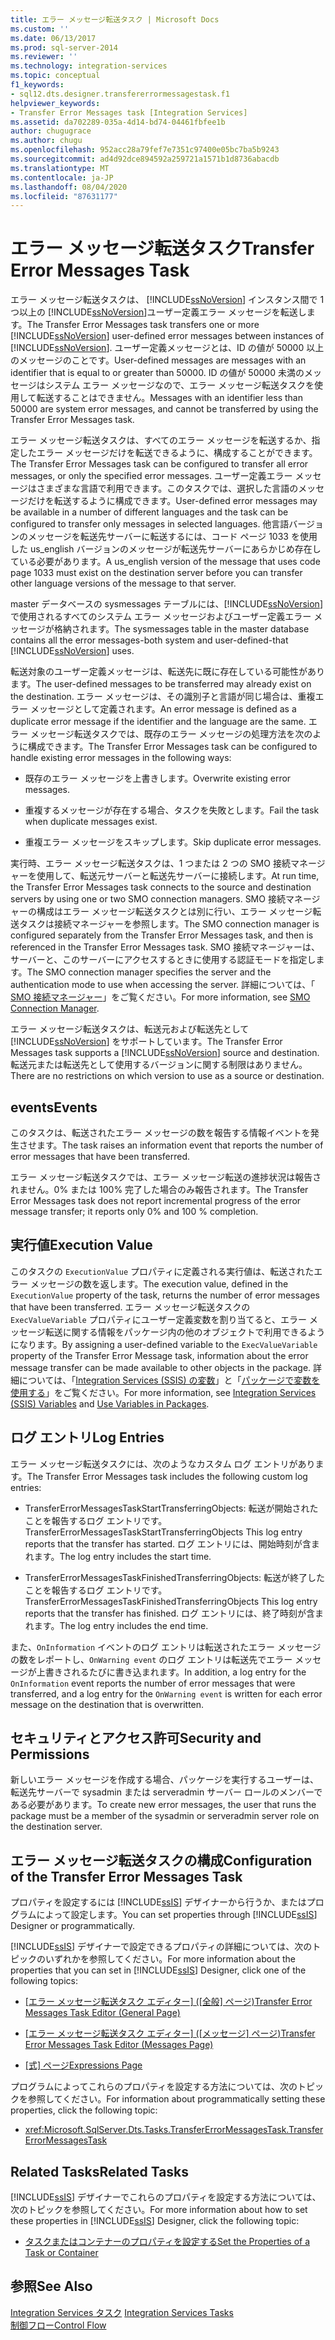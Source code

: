 ```yaml
---
title: エラー メッセージ転送タスク | Microsoft Docs
ms.custom: ''
ms.date: 06/13/2017
ms.prod: sql-server-2014
ms.reviewer: ''
ms.technology: integration-services
ms.topic: conceptual
f1_keywords:
- sql12.dts.designer.transfererrormessagestask.f1
helpviewer_keywords:
- Transfer Error Messages task [Integration Services]
ms.assetid: da702289-035a-4d14-bd74-04461fbfee1b
author: chugugrace
ms.author: chugu
ms.openlocfilehash: 952acc28a79fef7e7351c97400e05bc7ba5b9243
ms.sourcegitcommit: ad4d92dce894592a259721a1571b1d8736abacdb
ms.translationtype: MT
ms.contentlocale: ja-JP
ms.lasthandoff: 08/04/2020
ms.locfileid: "87631177"
---
```

# <a name="transfer-error-messages-task"></a><span data-ttu-id="16c82-102">エラー メッセージ転送タスク</span><span class="sxs-lookup"><span data-stu-id="16c82-102">Transfer Error Messages Task</span></span>
  <span data-ttu-id="16c82-103">エラー メッセージ転送タスクは、 [!INCLUDE[ssNoVersion](../../includes/ssnoversion-md.md)] インスタンス間で 1 つ以上の [!INCLUDE[ssNoVersion](../../includes/ssnoversion-md.md)]ユーザー定義エラー メッセージを転送します。</span><span class="sxs-lookup"><span data-stu-id="16c82-103">The Transfer Error Messages task transfers one or more [!INCLUDE[ssNoVersion](../../includes/ssnoversion-md.md)] user-defined error messages between instances of [!INCLUDE[ssNoVersion](../../includes/ssnoversion-md.md)].</span></span> <span data-ttu-id="16c82-104">ユーザー定義メッセージとは、ID の値が 50000 以上のメッセージのことです。</span><span class="sxs-lookup"><span data-stu-id="16c82-104">User-defined messages are messages with an identifier that is equal to or greater than 50000.</span></span> <span data-ttu-id="16c82-105">ID の値が 50000 未満のメッセージはシステム エラー メッセージなので、エラー メッセージ転送タスクを使用して転送することはできません。</span><span class="sxs-lookup"><span data-stu-id="16c82-105">Messages with an identifier less than 50000 are system error messages, and cannot be transferred by using the Transfer Error Messages task.</span></span>  
  
 <span data-ttu-id="16c82-106">エラー メッセージ転送タスクは、すべてのエラー メッセージを転送するか、指定したエラー メッセージだけを転送できるように、構成することができます。</span><span class="sxs-lookup"><span data-stu-id="16c82-106">The Transfer Error Messages task can be configured to transfer all error messages, or only the specified error messages.</span></span> <span data-ttu-id="16c82-107">ユーザー定義エラー メッセージはさまざまな言語で利用できます。このタスクでは、選択した言語のメッセージだけを転送するように構成できます。</span><span class="sxs-lookup"><span data-stu-id="16c82-107">User-defined error messages may be available in a number of different languages and the task can be configured to transfer only messages in selected languages.</span></span> <span data-ttu-id="16c82-108">他言語バージョンのメッセージを転送先サーバーに転送するには、コード ページ 1033 を使用した us_english バージョンのメッセージが転送先サーバーにあらかじめ存在している必要があります。</span><span class="sxs-lookup"><span data-stu-id="16c82-108">A us_english version of the message that uses code page 1033 must exist on the destination server before you can transfer other language versions of the message to that server.</span></span>  
  
 <span data-ttu-id="16c82-109">master データベースの sysmessages テーブルには、[!INCLUDE[ssNoVersion](../../includes/ssnoversion-md.md)] で使用されるすべてのシステム エラー メッセージおよびユーザー定義エラー メッセージが格納されます。</span><span class="sxs-lookup"><span data-stu-id="16c82-109">The sysmessages table in the master database contains all the error messages-both system and user-defined-that [!INCLUDE[ssNoVersion](../../includes/ssnoversion-md.md)] uses.</span></span>  
  
 <span data-ttu-id="16c82-110">転送対象のユーザー定義メッセージは、転送先に既に存在している可能性があります。</span><span class="sxs-lookup"><span data-stu-id="16c82-110">The user-defined messages to be transferred may already exist on the destination.</span></span> <span data-ttu-id="16c82-111">エラー メッセージは、その識別子と言語が同じ場合は、重複エラー メッセージとして定義されます。</span><span class="sxs-lookup"><span data-stu-id="16c82-111">An error message is defined as a duplicate error message if the identifier and the language are the same.</span></span> <span data-ttu-id="16c82-112">エラー メッセージ転送タスクでは、既存のエラー メッセージの処理方法を次のように構成できます。</span><span class="sxs-lookup"><span data-stu-id="16c82-112">The Transfer Error Messages task can be configured to handle existing error messages in the following ways:</span></span>  
  
-   <span data-ttu-id="16c82-113">既存のエラー メッセージを上書きします。</span><span class="sxs-lookup"><span data-stu-id="16c82-113">Overwrite existing error messages.</span></span>  
  
-   <span data-ttu-id="16c82-114">重複するメッセージが存在する場合、タスクを失敗とします。</span><span class="sxs-lookup"><span data-stu-id="16c82-114">Fail the task when duplicate messages exist.</span></span>  
  
-   <span data-ttu-id="16c82-115">重複エラー メッセージをスキップします。</span><span class="sxs-lookup"><span data-stu-id="16c82-115">Skip duplicate error messages.</span></span>  
  
 <span data-ttu-id="16c82-116">実行時、エラー メッセージ転送タスクは、1 つまたは 2 つの SMO 接続マネージャーを使用して、転送元サーバーと転送先サーバーに接続します。</span><span class="sxs-lookup"><span data-stu-id="16c82-116">At run time, the Transfer Error Messages task connects to the source and destination servers by using one or two SMO connection managers.</span></span> <span data-ttu-id="16c82-117">SMO 接続マネージャーの構成はエラー メッセージ転送タスクとは別に行い、エラー メッセージ転送タスクは接続マネージャーを参照します。</span><span class="sxs-lookup"><span data-stu-id="16c82-117">The SMO connection manager is configured separately from the Transfer Error Messages task, and then is referenced in the Transfer Error Messages task.</span></span> <span data-ttu-id="16c82-118">SMO 接続マネージャーは、サーバーと、このサーバーにアクセスするときに使用する認証モードを指定します。</span><span class="sxs-lookup"><span data-stu-id="16c82-118">The SMO connection manager specifies the server and the authentication mode to use when accessing the server.</span></span> <span data-ttu-id="16c82-119">詳細については、「 [SMO 接続マネージャー](../connection-manager/smo-connection-manager.md)」をご覧ください。</span><span class="sxs-lookup"><span data-stu-id="16c82-119">For more information, see [SMO Connection Manager](../connection-manager/smo-connection-manager.md).</span></span>  
  
 <span data-ttu-id="16c82-120">エラー メッセージ転送タスクは、転送元および転送先として [!INCLUDE[ssNoVersion](../../includes/ssnoversion-md.md)] をサポートしています。</span><span class="sxs-lookup"><span data-stu-id="16c82-120">The Transfer Error Messages task supports a [!INCLUDE[ssNoVersion](../../includes/ssnoversion-md.md)] source and destination.</span></span> <span data-ttu-id="16c82-121">転送元または転送先として使用するバージョンに関する制限はありません。</span><span class="sxs-lookup"><span data-stu-id="16c82-121">There are no restrictions on which version to use as a source or destination.</span></span>  
  
## <a name="events"></a><span data-ttu-id="16c82-122">events</span><span class="sxs-lookup"><span data-stu-id="16c82-122">Events</span></span>  
 <span data-ttu-id="16c82-123">このタスクは、転送されたエラー メッセージの数を報告する情報イベントを発生させます。</span><span class="sxs-lookup"><span data-stu-id="16c82-123">The task raises an information event that reports the number of error messages that have been transferred.</span></span>  
  
 <span data-ttu-id="16c82-124">エラー メッセージ転送タスクでは、エラー メッセージ転送の進捗状況は報告されません。0% または 100% 完了した場合のみ報告されます。</span><span class="sxs-lookup"><span data-stu-id="16c82-124">The Transfer Error Messages task does not report incremental progress of the error message transfer; it reports only 0% and 100 % completion.</span></span>  
  
## <a name="execution-value"></a><span data-ttu-id="16c82-125">実行値</span><span class="sxs-lookup"><span data-stu-id="16c82-125">Execution Value</span></span>  
 <span data-ttu-id="16c82-126">このタスクの `ExecutionValue` プロパティに定義される実行値は、転送されたエラー メッセージの数を返します。</span><span class="sxs-lookup"><span data-stu-id="16c82-126">The execution value, defined in the `ExecutionValue` property of the task, returns the number of error messages that have been transferred.</span></span> <span data-ttu-id="16c82-127">エラー メッセージ転送タスクの `ExecValueVariable` プロパティにユーザー定義変数を割り当てると、エラー メッセージ転送に関する情報をパッケージ内の他のオブジェクトで利用できるようになります。</span><span class="sxs-lookup"><span data-stu-id="16c82-127">By assigning a user-defined variable to the `ExecValueVariable` property of the Transfer Error Message task, information about the error message transfer can be made available to other objects in the package.</span></span> <span data-ttu-id="16c82-128">詳細については、「[Integration Services &#40;SSIS&#41; の変数](../integration-services-ssis-variables.md)」と「[パッケージで変数を使用する](../use-variables-in-packages.md)」をご覧ください。</span><span class="sxs-lookup"><span data-stu-id="16c82-128">For more information, see [Integration Services &#40;SSIS&#41; Variables](../integration-services-ssis-variables.md) and [Use Variables in Packages](../use-variables-in-packages.md).</span></span>  
  
## <a name="log-entries"></a><span data-ttu-id="16c82-129">ログ エントリ</span><span class="sxs-lookup"><span data-stu-id="16c82-129">Log Entries</span></span>  
 <span data-ttu-id="16c82-130">エラー メッセージ転送タスクには、次のようなカスタム ログ エントリがあります。</span><span class="sxs-lookup"><span data-stu-id="16c82-130">The Transfer Error Messages task includes the following custom log entries:</span></span>  
  
-   <span data-ttu-id="16c82-131">TransferErrorMessagesTaskStartTransferringObjects: 転送が開始されたことを報告するログ エントリです。</span><span class="sxs-lookup"><span data-stu-id="16c82-131">TransferErrorMessagesTaskStartTransferringObjects    This log entry reports that the transfer has started.</span></span> <span data-ttu-id="16c82-132">ログ エントリには、開始時刻が含まれます。</span><span class="sxs-lookup"><span data-stu-id="16c82-132">The log entry includes the start time.</span></span>  
  
-   <span data-ttu-id="16c82-133">TransferErrorMessagesTaskFinishedTransferringObjects: 転送が終了したことを報告するログ エントリです。</span><span class="sxs-lookup"><span data-stu-id="16c82-133">TransferErrorMessagesTaskFinishedTransferringObjects   This log entry reports that the transfer has finished.</span></span> <span data-ttu-id="16c82-134">ログ エントリには、終了時刻が含まれます。</span><span class="sxs-lookup"><span data-stu-id="16c82-134">The log entry includes the end time.</span></span>  
  
 <span data-ttu-id="16c82-135">また、`OnInformation` イベントのログ エントリは転送されたエラー メッセージの数をレポートし、`OnWarning event` のログ エントリは転送先でエラー メッセージが上書きされるたびに書き込まれます。</span><span class="sxs-lookup"><span data-stu-id="16c82-135">In addition, a log entry for the `OnInformation` event reports the number of error messages that were transferred, and a log entry for the `OnWarning event` is written for each error message on the destination that is overwritten.</span></span>  
  
## <a name="security-and-permissions"></a><span data-ttu-id="16c82-136">セキュリティとアクセス許可</span><span class="sxs-lookup"><span data-stu-id="16c82-136">Security and Permissions</span></span>  
 <span data-ttu-id="16c82-137">新しいエラー メッセージを作成する場合、パッケージを実行するユーザーは、転送先サーバーで sysadmin または serveradmin サーバー ロールのメンバーである必要があります。</span><span class="sxs-lookup"><span data-stu-id="16c82-137">To create new error messages, the user that runs the package must be a member of the sysadmin or serveradmin server role on the destination server.</span></span>  
  
## <a name="configuration-of-the-transfer-error-messages-task"></a><span data-ttu-id="16c82-138">エラー メッセージ転送タスクの構成</span><span class="sxs-lookup"><span data-stu-id="16c82-138">Configuration of the Transfer Error Messages Task</span></span>  
 <span data-ttu-id="16c82-139">プロパティを設定するには [!INCLUDE[ssIS](../../includes/ssis-md.md)] デザイナーから行うか、またはプログラムによって設定します。</span><span class="sxs-lookup"><span data-stu-id="16c82-139">You can set properties through [!INCLUDE[ssIS](../../includes/ssis-md.md)] Designer or programmatically.</span></span>  
  
 <span data-ttu-id="16c82-140">[!INCLUDE[ssIS](../../includes/ssis-md.md)] デザイナーで設定できるプロパティの詳細については、次のトピックのいずれかを参照してください。</span><span class="sxs-lookup"><span data-stu-id="16c82-140">For more information about the properties that you can set in [!INCLUDE[ssIS](../../includes/ssis-md.md)] Designer, click one of the following topics:</span></span>  
  
-   <span data-ttu-id="16c82-141">[[エラー メッセージ転送タスク エディター] &#40;[全般] ページ&#41;](../general-page-of-integration-services-designers-options.md)</span><span class="sxs-lookup"><span data-stu-id="16c82-141">[Transfer Error Messages Task Editor &#40;General Page&#41;](../general-page-of-integration-services-designers-options.md)</span></span>  
  
-   <span data-ttu-id="16c82-142">[[エラー メッセージ転送タスク エディター] &#40;[メッセージ] ページ&#41;](../transfer-error-messages-task-editor-messages-page.md)</span><span class="sxs-lookup"><span data-stu-id="16c82-142">[Transfer Error Messages Task Editor &#40;Messages Page&#41;](../transfer-error-messages-task-editor-messages-page.md)</span></span>  
  
-   <span data-ttu-id="16c82-143">[[式] ページ](../expressions/expressions-page.md)</span><span class="sxs-lookup"><span data-stu-id="16c82-143">[Expressions Page](../expressions/expressions-page.md)</span></span>  
  
 <span data-ttu-id="16c82-144">プログラムによってこれらのプロパティを設定する方法については、次のトピックを参照してください。</span><span class="sxs-lookup"><span data-stu-id="16c82-144">For information about programmatically setting these properties, click the following topic:</span></span>  
  
-   <xref:Microsoft.SqlServer.Dts.Tasks.TransferErrorMessagesTask.TransferErrorMessagesTask>  
  
## <a name="related-tasks"></a><span data-ttu-id="16c82-145">Related Tasks</span><span class="sxs-lookup"><span data-stu-id="16c82-145">Related Tasks</span></span>  
 <span data-ttu-id="16c82-146">[!INCLUDE[ssIS](../../includes/ssis-md.md)] デザイナーでこれらのプロパティを設定する方法については、次のトピックを参照してください。</span><span class="sxs-lookup"><span data-stu-id="16c82-146">For more information about how to set these properties in [!INCLUDE[ssIS](../../includes/ssis-md.md)] Designer, click the following topic:</span></span>  
  
-   [<span data-ttu-id="16c82-147">タスクまたはコンテナーのプロパティを設定する</span><span class="sxs-lookup"><span data-stu-id="16c82-147">Set the Properties of a Task or Container</span></span>](../set-the-properties-of-a-task-or-container.md)  
  
## <a name="see-also"></a><span data-ttu-id="16c82-148">参照</span><span class="sxs-lookup"><span data-stu-id="16c82-148">See Also</span></span>  
 <span data-ttu-id="16c82-149">[Integration Services タスク](integration-services-tasks.md) </span><span class="sxs-lookup"><span data-stu-id="16c82-149">[Integration Services Tasks](integration-services-tasks.md) </span></span>  
 [<span data-ttu-id="16c82-150">制御フロー</span><span class="sxs-lookup"><span data-stu-id="16c82-150">Control Flow</span></span>](control-flow.md)  
  
  
